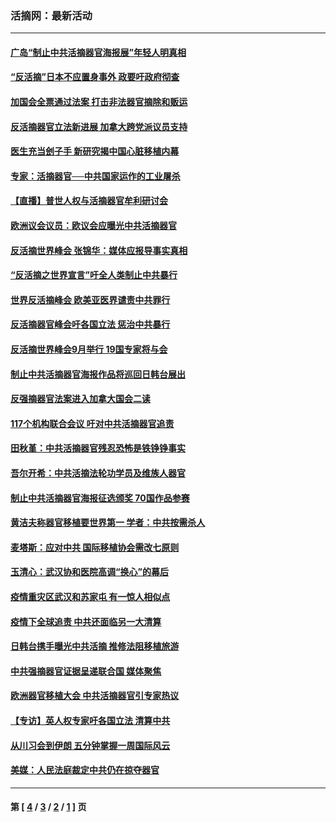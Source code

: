 ### 活摘网：最新活动
---
#### [广岛“制止中共活摘器官海报展”年轻人明真相](../../pages/nf5883/n14053657.md?08160430) 
#### [“反活摘”日本不应置身事外 政要吁政府彻查](../../pages/nf5883/n13971188.md?08160430) 
#### [加国会全票通过法案 打击非法器官摘除和贩运](../../pages/nf5883/n13884924.md?08160430) 
#### [反活摘器官立法新进展 加拿大跨党派议员支持](../../pages/nf5883/n13876061.md?08160430) 
#### [医生充当刽子手 新研究揭中国心脏移植内幕](../../pages/nf5883/n13772291.md?08160430) 
#### [专家：活摘器官──中共国家运作的工业屠杀](../../pages/nf5883/n13761178.md?08160430) 
#### [【直播】普世人权与活摘器官牟利研讨会](../../pages/nf5883/n13425146.md?08160430) 
#### [欧洲议会议员：欧议会应曝光中共活摘器官](../../pages/nf5883/n13336571.md?08160430) 
#### [反活摘世界峰会 张锦华：媒体应报导事实真相](../../pages/nf5883/n13278502.md?08160430) 
#### [“反活摘之世界宣言”吁全人类制止中共暴行](../../pages/nf5883/n13259730.md?08160430) 
#### [世界反活摘峰会 欧美亚医界谴责中共罪行](../../pages/nf5883/n13253550.md?08160430) 
#### [反活摘器官峰会吁各国立法 惩治中共暴行](../../pages/nf5883/n13245052.md?08160430) 
#### [反活摘世界峰会9月举行 19国专家将与会](../../pages/nf5883/n13201492.md?08160430) 
#### [制止中共活摘器官海报作品将巡回日韩台展出](../../pages/nf5883/n13177791.md?08160430) 
#### [反强摘器官法案进入加拿大国会二读](../../pages/nf5883/n13033450.md?08160430) 
#### [117个机构联合会议 吁对中共活摘器官追责](../../pages/nf5883/n12775087.md?08160430) 
#### [田秋堇：中共活摘器官残忍恐怖是铁铮铮事实](../../pages/nf5883/n12702148.md?08160430) 
#### [吾尔开希：中共活摘法轮功学员及维族人器官](../../pages/nf5883/n12693197.md?08160430) 
#### [制止中共活摘器官海报征选颁奖 70国作品参赛](../../pages/nf5883/n12692050.md?08160430) 
#### [黄洁夫称器官移植要世界第一 学者：中共按需杀人](../../pages/nf5883/n12572329.md?08160430) 
#### [麦塔斯：应对中共 国际移植协会需改七原则](../../pages/nf5883/n12514711.md?08160430) 
#### [玉清心：武汉协和医院高调“换心”的幕后](../../pages/nf5883/n12298730.md?08160430) 
#### [疫情重灾区武汉和苏家屯 有一惊人相似点](../../pages/nf5883/n12150824.md?08160430) 
#### [疫情下全球追责 中共还面临另一大清算](../../pages/nf5883/n12070397.md?08160430) 
#### [日韩台携手曝光中共活摘 推修法阻移植旅游](../../pages/nf5883/n11712046.md?08160430) 
#### [中共强摘器官证据呈递联合国 媒体聚焦](../../pages/nf5883/n11546426.md?08160430) 
#### [欧洲器官移植大会 中共活摘器官引专家热议](../../pages/nf5883/n11539095.md?08160430) 
#### [【专访】英人权专家吁各国立法 清算中共](../../pages/nf5883/n11367315.md?08160430) 
#### [从川习会到伊朗 五分钟掌握一周国际风云](../../pages/nf5883/n11338520.md?08160430) 
#### [美媒：人民法庭裁定中共仍在掠夺器官](../../pages/nf5883/n11334897.md?08160430) 

---
#### 第 [ [4](./4.md?08160430) / [3](./3.md?08160430) / [2](./2.md?08160430) / [1](./1.md?08160430) ] 页
